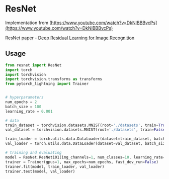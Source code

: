 # ResNet

Implementation from [https://www.youtube.com/watch?v=DkNIBBBvcPs](https://www.youtube.com/watch?v=DkNIBBBvcPs)

ResNet paper - [Deep Residual Learning for Image Recognition](https://arxiv.org/abs/1512.03385)

## Usage

```py
from resnet import ResNet
import torch
import torchvision
import torchvision.transforms as transforms
from pytorch_lightning import Trainer


# hyperparameters
num_epochs = 2
batch_size = 100
learning_rate = 0.001

# data
train_dataset = torchvision.datasets.MNIST(root='./datasets', train=True, transform=transforms.ToTensor(), download=True)
val_dataset = torchvision.datasets.MNIST(root='./datasets', train=False, transform=transforms.ToTensor())

train_loader = torch.utils.data.DataLoader(dataset=train_dataset, batch_size=batch_size, shuffle=True, num_workers=0)
val_loader = torch.utils.data.DataLoader(dataset=val_dataset, batch_size=batch_size, shuffle=False, num_workers=0)

# training and evaluating
model = ResNet.ResNet101(img_channels=1, num_classes=10, learning_rate=learning_rate)
trainer = Trainer(gpus=1, max_epochs=num_epochs, fast_dev_run=False)
trainer.fit(model, train_loader, val_loader)
trainer.test(model, val_loader)
```
